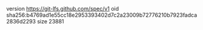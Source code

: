 version https://git-lfs.github.com/spec/v1
oid sha256:b4769ad1e55cc18e2953393402d7c2a23009b72776210b7923fadca2836d2293
size 23881
